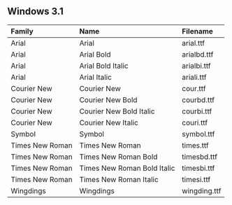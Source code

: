## Windows 3.1

| Family | Name | Filename |
| :--- | :--- | :--- |
|Arial|Arial|arial.ttf|
|Arial|Arial Bold|arialbd.ttf|
|Arial|Arial Bold Italic|arialbi.ttf|
|Arial|Arial Italic|ariali.ttf|
|Courier New|Courier New|cour.ttf|
|Courier New|Courier New Bold|courbd.ttf|
|Courier New|Courier New Bold Italic|courbi.ttf|
|Courier New|Courier New Italic|couri.ttf|
|Symbol|Symbol|symbol.ttf|
|Times New Roman|Times New Roman|times.ttf|
|Times New Roman|Times New Roman Bold|timesbd.ttf|
|Times New Roman|Times New Roman Bold Italic|timesbi.ttf|
|Times New Roman|Times New Roman Italic|timesi.ttf|
|Wingdings|Wingdings|wingding.ttf|
